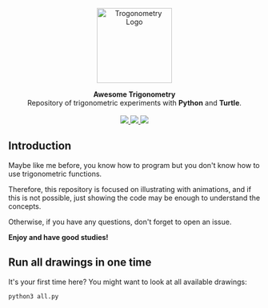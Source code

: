 <p align="center">
  <img src="https://cdn-icons-png.flaticon.com/512/12022/12022137.png" width="150" alt="Trogonometry Logo">
</p>

<p align="center">
  <b>Awesome Trigonometry</b>
  <br>
  Repository of trigonometric experiments with <b>Python</b> and <b>Turtle</b>.
  <br><br>

  <a href="LICENSE">
    <img src="https://img.shields.io/github/license/d3cryptofc/awesome-trigonometry?color=red&label=License">
  </a>

  <a href="https://www.python.org/">
    <img src="https://img.shields.io/badge/Python-3.8%2B-red">
  </a>

  <a href="README.pt-BR.md">
    <img src="https://img.shields.io/badge/Readme-pt--BR | en--US-red">
  </a>
</p>


## Introduction
Maybe like me before, you know how to program but you don't know how to use trigonometric functions.

Therefore, this repository is focused on illustrating with animations, and if this is not possible,
just showing the code may be enough to understand the concepts.

Otherwise, if you have any questions, don't forget to open an issue.

**Enjoy and have good studies!**


## Run all drawings in one time
It's your first time here? You might want to look at all available drawings:

```
python3 all.py
```
